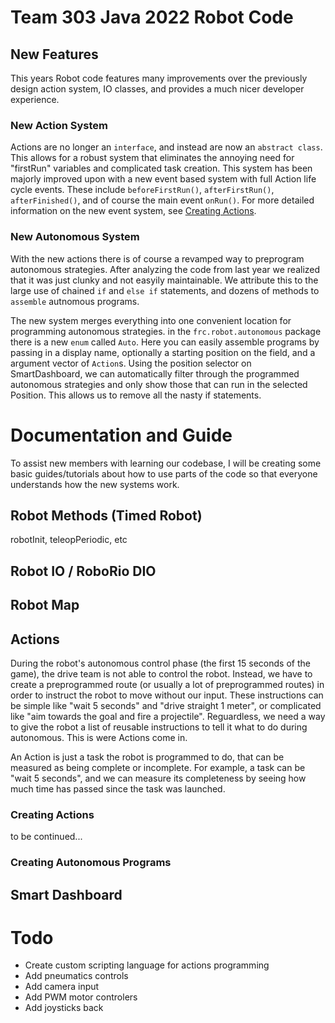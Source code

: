 # Team 303 Java 2022 Robot Code

## New Features

This years Robot code features many improvements over the previously design action system,
IO classes, and provides a much nicer developer experience.

### New Action System

Actions are no longer an `interface`, and instead are now an `abstract class`. This allows for a robust system that eliminates the annoying need for "firstRun" variables and complicated task creation. This system has been majorly improved upon with a new event based system with full Action life cycle events. These include `beforeFirstRun()`, `afterFirstRun()`, `afterFinished()`, and of course the main event `onRun()`. For more detailed information on the new event system, see [Creating Actions](#creating_actions).

### New Autonomous System
    
With the new actions there is of course a revamped way to preprogram autonomous strategies. After analyzing the code from last year we realized that it was just clunky and not easyily maintainable. We attribute this to the large use of chained `if` and `else if` statements, and dozens of methods to `assemble` autnomous programs.

The new system merges everything into one convenient location for programming autonomous strategies. in the `frc.robot.autonomous` package there is a new `enum` called `Auto`. Here you can easily assemble programs by passing in a display name, optionally a starting position on the field, and a argument vector of `Action`s. Using the position selector on SmartDashboard, we can automatically filter through the programmed autonomous strategies and only show those that can run in the selected Position. This allows us to remove all the nasty if statements.

# Documentation and Guide

To assist new members with learning our codebase, I will be creating some basic guides/tutorials about how to use parts of the code so that everyone understands how the new systems work.

## Robot Methods (Timed Robot)

robotInit, teleopPeriodic, etc

## Robot IO / RoboRio DIO

## Robot Map


## Actions

During the robot's autonomous control phase (the first 15 seconds of the game), the drive team is not able to control the robot. Instead, we have to create a preprogrammed route (or usually a lot of preprogrammed routes) in order to instruct the robot to move without our input. These instructions can be simple like "wait 5 seconds" and "drive straight 1 meter", or complicated like "aim towards the goal and fire a projectile". Reguardless, we need a way to give the robot a list of reusable instructions to tell it what to do during autonomous. This is were Actions come in. 

An Action is just a task the robot is programmed to do, that can be measured as being complete or incomplete. For example, a task can be "wait 5 seconds", and we can measure its completeness by seeing how much time has passed since the task was launched.

### Creating Actions

to be continued...

### Creating Autonomous Programs

## Smart Dashboard



# Todo

* Create custom scripting language for actions programming
* Add pneumatics controls
* Add camera input
* Add PWM motor controlers
* Add joysticks back
